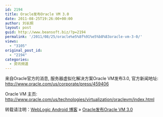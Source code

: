 ```yaml
---
id: 2194
title: Oracle发布Oracle VM 3.0
date: 2011-08-25T19:26:00+00:00
author: 刘长炯
layout: post
guid: http://www.beansoft.biz/?p=2194
permalink: '/2011/08/25/oracle%e5%8f%91%e5%b8%83oracle-vm-3-0/'
views:
  - "3105"
original_post_id:
  - "2194"
categories:
  - 资讯频道
---
```

来自Oracle官方的消息, 服务器虚拟化解决方案Oracle VM发布3.0, 官方新闻地址: <http://www.oracle.com/us/corporate/press/459406>

Oracle VM 主页: <http://www.oracle.com/us/technologies/virtualization/oraclevm/index.html>

转载请注明：[WebLogic Android 博客](http://www.beansoft.biz) &raquo; [Oracle发布Oracle VM 3.0](http://www.beansoft.biz/2011/08/25/oracle%e5%8f%91%e5%b8%83oracle-vm-3-0/)
